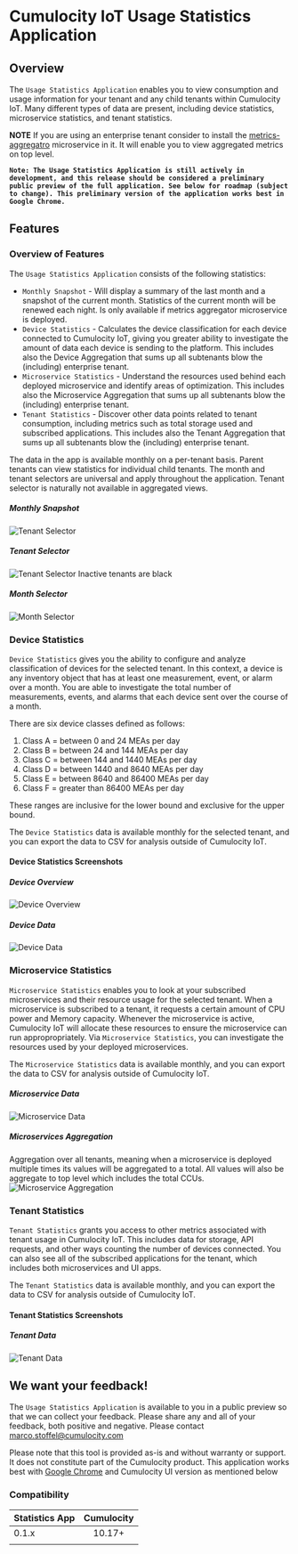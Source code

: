 # Cumulocity IoT Usage Statistics Application
## Overview 
The `Usage Statistics Application` enables you to view consumption and usage information for your tenant and any child tenants within Cumulocity IoT. Many different types of data are present, including device statistics, microservice statistics, and tenant statistics.

****NOTE****
If you are using an enterprise tenant consider to install the  [metrics-aggregatro](https://github.com/Cumulocity-IoT/c8y-usage-statistics-ng/releases/latest) microservice in it. It will enable you to view aggregated metrics on top level.

**`Note: The Usage Statistics Application is still actively in development, and this release should be considered a preliminary public preview of the full application. See below for roadmap (subject to change). This preliminary version of the application works best in Google Chrome.`**



## Features

### Overview of Features
The `Usage Statistics Application` consists of the following statistics:

- `Monthly Snapshot` - Will display a summary of the last month and a snapshot of the current month. Statistics of the current month will be renewed each night. Is only available if metrics aggregator microservice is deployed. 
- `Device Statistics` - Calculates the device classification for each device connected to Cumulocity IoT, giving you greater ability to investigate the amount of data each device is sending to the platform. This includes also the Device Aggregation that sums up all subtenants blow the (including) enterprise  tenant.
- `Microservice Statistics` - Understand the resources used behind each deployed microservice and identify areas of optimization. This includes also the Microservice Aggregation that sums up all subtenants blow the (including) enterprise  tenant.
- `Tenant Statistics` - Discover other data points related to tenant consumption, including metrics such as total storage used and subscribed applications. This includes also the Tenant Aggregation that sums up all subtenants blow the (including) enterprise  tenant. 

The data in the app is available monthly on a per-tenant basis. Parent tenants can view statistics for individual child tenants. The month and tenant selectors are universal and apply throughout the application. Tenant selector is naturally not available in aggregated views.


##### Monthly Snapshot
![Tenant Selector](assets/images/monthly_snapshot.jpg)

##### Tenant Selector
![Tenant Selector](assets/images/tenant_selector.png)
Inactive tenants are black

##### Month Selector
![Month Selector](assets/images/date_selector.png)


### Device Statistics
`Device Statistics` gives you the ability to configure and analyze classification of devices for the selected tenant. In this context, a device is any inventory object that has at least one  measurement, event, or alarm over a month. You are able to investigate the total number of measurements, events, and alarms that each device sent over the course of a month.

There are six device classes defined as follows:
1. Class A = between 0 and 24 MEAs per day
2. Class B = between 24 and 144 MEAs per day
3. Class C = between 144 and 1440 MEAs per day
4. Class D = between 1440 and 8640 MEAs per day
5. Class E = between 8640 and 86400 MEAs per day
6. Class F = greater than 86400 MEAs per day

These ranges are inclusive for the lower bound and exclusive for the upper bound.

The `Device Statistics` data is available monthly for the selected tenant, and you can export the data to CSV for analysis outside of Cumulocity IoT. 

#### **Device Statistics Screenshots**
##### **Device Overview**
![Device Overview](assets/images/device_stats-overview.png)

##### **Device Data**
![Device Data](assets/images/device_stats-data.png)



### Microservice Statistics
`Microservice Statistics` enables you to look at your subscribed microservices and their resource usage for the selected tenant. When a microservice is subscribed to a tenant, it requests a certain amount of CPU power and Memory capacity. Whenever the microservice is active, Cumulocity IoT will allocate these resources to ensure the microservice can run appropropriately. Via `Microservice Statistics`, you can investigate the resources used by your deployed microservices.


The `Microservice Statistics` data is available monthly, and you can export the data to CSV for analysis outside of Cumulocity IoT. 


##### Microservice Data
![Microservice Data](assets/images/ms_stats-data.png)

##### Microservices Aggregation
Aggregation over all tenants, meaning when a microservice is deployed multiple times its values will be aggregated to a total. All values will also be aggregate to top level  which includes the total CCUs.
![Microservice Aggregation](assets/images/ms_stats-aggreagation.png)

### Tenant Statistics
`Tenant Statistics` grants you access to other metrics associated with tenant usage in Cumulocity IoT. This includes data for storage, API requests, and other ways counting the number of devices connected. You can also see all of the subscribed applications for the tenant, which includes both microservices and UI apps. 

The `Tenant Statistics` data is available monthly, and you can export the data to CSV for analysis outside of Cumulocity IoT.

#### Tenant Statistics Screenshots
##### Tenant Data
![Tenant Data](assets/images/tenant_stats-data.png)




## We want your feedback!
The `Usage Statistics Application` is available to you in a public preview so that we can collect your feedback. Please share any and all of your feedback, both positive and negative. Please contact marco.stoffel@cumulocity.com

Please note that this tool is provided as-is and without warranty or support. It does not constitute part of the Cumulocity product. 
This application works best with [Google Chrome](https://www.google.com/chrome/) and Cumulocity UI version as mentioned below

### Compatibility
| Statistics App | Cumulocity |
|:---------------|:----------:|
| 0.1.x          |   10.17+   |
|                |            |

